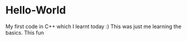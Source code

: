 # Hello-World
My first code in C++ which I learnt today :)
This was just me learning the basics. This fun
